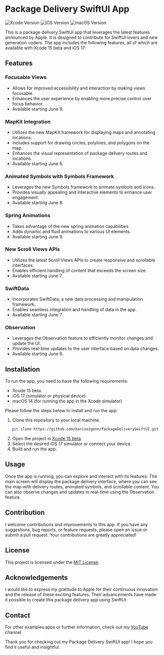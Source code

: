 # Package Delivery SwiftUI App

![Xcode Version](https://img.shields.io/badge/Xcode-15-blue.svg)
![iOS Version](https://img.shields.io/badge/iOS-17-green.svg)
![macOS Version](https://img.shields.io/badge/macOS-14-green.svg)

This is a package delivery SwiftUI app that leverages the latest features announced by Apple. It is designed to contribute for SwiftUI lovers and new generation coders. The app includes the following features, all of which are available with Xcode 15 beta and iOS 17:

## Features

### Focusable Views
- Allows for improved accessibility and interaction by making views focusable.
- Enhances the user experience by enabling more precise control over focus behavior.
- Available starting June 9.

### MapKit Integration
- Utilizes the new MapKit framework for displaying maps and annotating locations.
- Includes support for drawing circles, polylines, and polygons on the map.
- Enhances the visual representation of package delivery routes and locations.
- Available starting June 6.

### Animated Symbols with Symbols Framework
- Leverages the new Symbols framework to animate symbols and icons.
- Provides visually appealing and interactive elements to enhance user engagement.
- Available starting June 8.

### Spring Animations
- Takes advantage of the new spring animation capabilities.
- Adds dynamic and fluid animations to various UI elements.
- Available starting June 9.

### New Scroll Views APIs
- Utilizes the latest Scroll Views APIs to create responsive and scrollable interfaces.
- Enables efficient handling of content that exceeds the screen size.
- Available starting June 7.

### SwiftData
- Incorporates SwiftData, a new data processing and manipulation framework.
- Enables seamless integration and handling of data in the app.
- Available starting June 7.

### Observation
- Leverages the Observation feature to efficiently monitor changes and update the UI.
- Provides real-time updates to the user interface based on data changes.
- Available starting June 6.

## Installation

To run the app, you need to have the following requirements:

- Xcode 15 beta
- iOS 17 (simulator or physical device)
- macOS 14 (for running the app in the Xcode simulator)

Please follow the steps below to install and run the app:

1. Clone this repository to your local machine.
```bash
   git clone https://github.com/barisozgenn/PackageDeliverySwiftUI.git
```
2. Open the project in [Xcode 15 beta](https://developer.apple.com/download/applications/).
3. Select the desired iOS 17 simulator or connect your device.
4. Build and run the app.

## Usage

Once the app is running, you can explore and interact with its features. The main screen will display the package delivery interface, where you can see the map with delivery routes, animated symbols, and scrollable content. You can also observe changes and updates in real-time using the Observation feature.

## Contribution

I welcome contributions and improvements to this app. If you have any suggestions, bug reports, or feature requests, please open an issue or submit a pull request. Your contributions are greatly appreciated!

## License

This project is licensed under the [MIT License](LICENSE).

## Acknowledgements

I would like to express my gratitude to Apple for their continuous innovation and the release of these exciting features. Their advancements have made it possible to create this package delivery app using SwiftUI.

## Contact

For other examples apps or further information, check out my [YouTube](https://youtube.com/@barisozgen) channel 

Thank you for checking out my Package Delivery SwiftUI app! I hope you find it useful and insightful.
